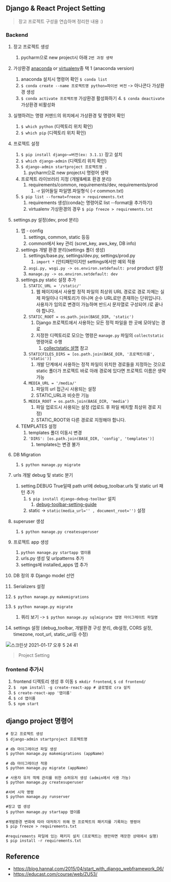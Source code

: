 ## Django & React Project Setting

> 장고 프로젝트 구성을 연습하며 정리한 내용 :)

### Backend

1. 장고 프로젝트 생성
   
   1. pycharm으로 new project시 아래 `2번 과정 생략`
   
2. 가상환경 [anaconda](https://www.anaconda.com/products/individual#Downloads) or [virtualenv](https://live-jh.github.io/posts/dev/django_project_setting/)중 택 1 (anaconda version)
   1. anaconda 설치시 명령어 확인 `$ conda list`
   2. `$ conda create --name 프로젝트명 python=파이썬 버전` -> 아나콘다 가상환경 생성
   3. `$ conda activate 프로젝트명` 가상환경 활성화하기
      4. `$ conda deactivate` 가상환경 비활성화
   
3. 실행하려는 명령 커맨드의 위치에서 가상환경 및 명령어 확인
   1. `$ which python` (디렉토리 위치 확인)
   2. `$ which pip` (디렉토리 위치 확인)
   
4. 프로젝트 설정
   1. `$ pip install django~=버전(ex: 3.1.1)` 장고 설치 
   2. `$ which django-admin` (디렉토리 위치 확인)
   3. `$ django-admin startproject 프로젝트명 .`
      1. pycharm으로 new project시 명령어 생략
   4. 프로젝트 라이브러리 지정 (개발&배포 환경 분리)
      1. requirements/common, requirements/dev, requirements/prod
         1. -r 읽어들일 파일명.파일형식 (-r common.txt)
   5. `$ pip list --format=freeze > requirements.txt`
      1. requirements 생성(conda는 명령어로 list --format을 추가하기)
      2. virtualenv 가상환경의 경우 `$ pip freeze > requirements.txt`
   
5. settings.py 설정(dev, prod 분리)
   1. 앱 - config
      1. settings, common, static 등등
      2. common에서 key 관리 (scret_key, aws_key, DB info) 
   2. settings 개발 환경 분리(settings 폴더 생성)
      1. settings/base.py, settings/dev.py, settings/prod.py
         1. `import *` (안티패턴이지만 settings에서만 예외 적용
      2. `asgi.py, wsgi.py -> os.environ.setdefault: prod` product 설정
      3. `manage.py -> os.environ.setdefault: dev`
   3. settings.py static 설정 추가
      1. `STATIC_URL = '/static/'`
         1. 웹 페이지에서 사용할 정적 파일의 최상위 URL 경로로 경로 자체는 실제 파일이나 디렉토리가 아니며 순수 URL로만 존재하는 단위입니다. 사용자가 임의로 변경이 가능하며 반드시 문자열로 구성되어 /로 끝나야 합니다.
      2. `STATIC_ROOT = os.path.join(BASE_DIR, 'static')`
         1. Django 프로젝트에서 사용하는 모든 정적 파일을 한 곳에 모아넣는 경로
         2. 지정한 디렉토리로 모으는 명령은 `manage.py` 파일의 `collectstatic` 명령어로 수행
            1. [collectstatic 설명](https://github.com/live-jh/TIL/blob/master/django/django-frontend-base.md) 참고
      3. `STATICFILES_DIRS = [os.path.join(BASE_DIR, '프로젝트이름', 'static')]`
         1.  개발 단계에서 사용하는 정적 파일이 위치한 경로들을 지정하는 것으로 static 폴더가 프로젝트 바로 아래 경로에 있다면 프로젝트 이름은 생략 가능
      4. `MEDIA_URL = '/media/'`
         1. 파일의 url 접근시 사용되는 설정
         2. STATIC_URL과 비슷한 기능
      5. `MEDIA_ROOT = os.path.join(BASE_DIR, 'media')`
         1. 파일 업로드시 사용되는 설정 (업로드 후 파일 배치할 최상위 경로 지정)
         2. STATIC_ROOT와 다른 경로로 지정해야 합니다.
   4. TEMPLATES 설정
      1. templates 폴더 이동시 변경
      2. `'DIRS': [os.path.join(BASE_DIR, 'config', 'templates')]`
         1. templates는 변경 불가
   
6. DB Migration

   1. `$ python manage.py migrate`

7. urls 개발 debug 및 static 분기
   1. setting.DEBUG True일때 path url에 debug_toolbar.urls 및 static url 패턴 추가
      1. `$ pip install django-debug-toolbar` 설치
         1. [debug-toolbar-setting-guide](https://django-debug-toolbar.readthedocs.io/en/latest/installation.html#setting-up-urlconf)
      2. static -> `static(media_url='' , document_root='')` 설정

8. superuser 생성

   1. `$ python manage.py createsuperuser`

9. 프로젝트 app 생성 
   1. `python manage.py startapp 앱이름`
   2. urls.py 생성 및 urlpatterns 추가
   3. settings에 installed_apps 앱 추가

10. DB 정의 후 Django model 선언

11. Serializers 설정

12. `$ python manage.py makemigrations`

13. `$ python manage.py migrate`

    1. 쿼리 보기 -> `$ python manage.py sqlmigrate 앱명 마이그레이트 파일명`

14. settings 설정 (debug_toolbar, 개발환경 구성 분리, db설정,  CORS 설정, timezone, root_url, static_url등 수정)

    



![스크린샷 2021-01-17 오후 5 24 41](https://user-images.githubusercontent.com/48043799/104835323-236e7d80-58e9-11eb-8dcc-f5082b6f8720.png)

> Project Setting

### frontend 추가시

1. frontend 디렉토리 생성 후 이동 `$ mkdir frontend`, `$ cd frontend/`
2. `$  npm install -g create-react-app # 글로벌로 cra 설치`
3. `$ create-react-app '앱이름'`
4. `$ cd 앱이름`
5. `$ npm start`



## django project 명령어

```
# 장고 프로젝트 생성
$ django-admin startproject 프로젝트명

# db 마이그레이션 파일 생성
$ python manage.py makemigrations (appName)

# db 마이그레이션 적용
$ python manage.py migrate (appName)

# 사용자 유저 객체 관리를 위한 슈퍼유저 생성 (admin에서 사용 가능)
$ python manage.py createsuperuser

#서버 시작 명령
$ python manage.py runserver

#장고 앱 생성
$ python manage.py startapp 앱이름

#개발환경 변화에 따라 대처하기 위해 현 프로젝트의 패키지를 기록하는 명령어
$ pip freeze > requirements.txt

#requirements 파일에 있는 패키지 설치 (프로젝트는 왠만하면 깨끗한 상태에서 실행)
$ pip install -r requirements.txt
```



## Reference

- https://blog.hannal.com/2015/04/start_with_django_webframework_06/
- https://educast.com/course/web/ZU53/

